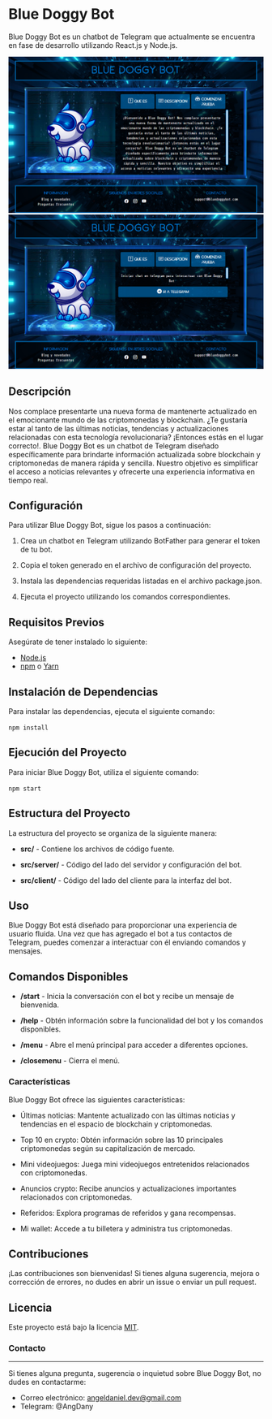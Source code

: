 # Blue Doggy Bot

Blue Doggy Bot es un chatbot de Telegram que actualmente se encuentra en fase de desarrollo utilizando React.js y Node.js.

![Blue Doggy Bot - Logo](./src/client/screenshots/screencapture-one.png)
![Blue Doggy Bot - Interfaz](./src/client/screenshots/screencapture-two.png)

## Descripción

Nos complace presentarte una nueva forma de mantenerte actualizado en el emocionante mundo de las criptomonedas y blockchain. ¿Te gustaría estar al tanto de las últimas noticias, tendencias y actualizaciones relacionadas con esta tecnología revolucionaria? ¡Entonces estás en el lugar correcto!. Blue Doggy Bot es un chatbot de Telegram diseñado específicamente para brindarte información actualizada sobre blockchain y criptomonedas de manera rápida y sencilla. Nuestro objetivo es simplificar el acceso a noticias relevantes y ofrecerte una experiencia informativa en tiempo real.

## Configuración

Para utilizar Blue Doggy Bot, sigue los pasos a continuación:

1. Crea un chatbot en Telegram utilizando BotFather para generar el token de tu bot.

2. Copia el token generado en el archivo de configuración del proyecto.

3. Instala las dependencias requeridas listadas en el archivo package.json.

4. Ejecuta el proyecto utilizando los comandos correspondientes.

## Requisitos Previos

Asegúrate de tener instalado lo siguiente:

- [Node.js](https://nodejs.org)
- [npm](https://www.npmjs.com) o [Yarn](https://yarnpkg.com)

## Instalación de Dependencias

Para instalar las dependencias, ejecuta el siguiente comando:

`npm install`

## Ejecución del Proyecto

Para iniciar Blue Doggy Bot, utiliza el siguiente comando:

`npm start`

## Estructura del Proyecto

La estructura del proyecto se organiza de la siguiente manera:

- **src/** - Contiene los archivos de código fuente.

- **src/server/** - Código del lado del servidor y configuración del bot.

- **src/client/** - Código del lado del cliente para la interfaz del bot.

## Uso

Blue Doggy Bot está diseñado para proporcionar una experiencia de usuario fluida. Una vez que has agregado el bot a tus contactos de Telegram, puedes comenzar a interactuar con él enviando comandos y mensajes.

## Comandos Disponibles

- **/start** - Inicia la conversación con el bot y recibe un mensaje de bienvenida.

- **/help** - Obtén información sobre la funcionalidad del bot y los comandos disponibles.

- **/menu** - Abre el menú principal para acceder a diferentes opciones.

- **/closemenu** - Cierra el menú.

### Características

Blue Doggy Bot ofrece las siguientes características:

- Últimas noticias: Mantente actualizado con las últimas noticias y tendencias en el espacio de blockchain y criptomonedas.

- Top 10 en crypto: Obtén información sobre las 10 principales criptomonedas según su capitalización de mercado.

- Mini videojuegos: Juega mini videojuegos entretenidos relacionados con criptomonedas.

- Anuncios crypto: Recibe anuncios y actualizaciones importantes relacionados con criptomonedas.

- Referidos: Explora programas de referidos y gana recompensas.

- Mi wallet: Accede a tu billetera y administra tus criptomonedas.

## Contribuciones

¡Las contribuciones son bienvenidas! Si tienes alguna sugerencia, mejora o corrección de errores, no dudes en abrir un issue o enviar un pull request.

## Licencia

Este proyecto está bajo la licencia [MIT](https://opensource.org/licenses/MIT).

### Contacto
-------------
Si tienes alguna pregunta, sugerencia o inquietud sobre Blue Doggy Bot, no dudes en contactarme:

- Correo electrónico: angeldaniel.dev@gmail.com
- Telegram: @AngDany